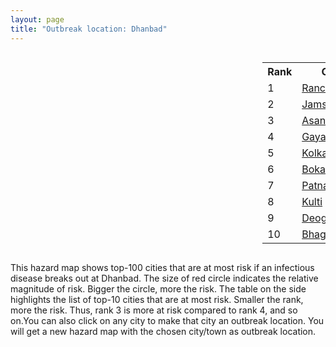 ```yaml
---
layout: page
title: "Outbreak location: Dhanbad"
---
```

<div style="width: 100%; overflow: auto;">
<div style="width: 75%; float: left;">
<div id="mapid">
<script src="https://buda-magenta.github.io/hazard_map/load_map.js"></script>

<script>
var marker_outbreak = L.marker([23.795281, 86.430964],{"autoPan": true}).addTo(map); marker_outbreak.bindTooltip("Dhanbad").openTooltip();

var circle_1 = L.circle([23.370035, 85.325013], {"pane": "markerPane", "color": "red", "fill": true, "fillOpacity": 0.2, "fillRule": "evenodd", "lineCap": "round", "lineJoin": "round", "opacity": 1.0, "radius": 84849, "stroke": true, "weight": 3}).addTo(map);
circle_1.bindTooltip("Ranchi<br>rank: 1<br>hazard index: 0.084850")
circle_1.bindPopup('<a href="https://buda-magenta.github.io/hazard_map/Ranchi">Ranchi</a>')

var circle_2 = L.circle([22.801519, 86.202958], {"pane": "markerPane", "color": "red", "fill": true, "fillOpacity": 0.2, "fillRule": "evenodd", "lineCap": "round", "lineJoin": "round", "opacity": 1.0, "radius": 31949, "stroke": true, "weight": 3}).addTo(map);
circle_2.bindTooltip("Jamshedpur<br>rank: 2<br>hazard index: 0.031950")
circle_2.bindPopup('<a href="https://buda-magenta.github.io/hazard_map/Jamshedpur">Jamshedpur</a>')

var circle_3 = L.circle([23.687130, 86.974659], {"pane": "markerPane", "color": "red", "fill": true, "fillOpacity": 0.2, "fillRule": "evenodd", "lineCap": "round", "lineJoin": "round", "opacity": 1.0, "radius": 29442, "stroke": true, "weight": 3}).addTo(map);
circle_3.bindTooltip("Asansol<br>rank: 3<br>hazard index: 0.029442")
circle_3.bindPopup('<a href="https://buda-magenta.github.io/hazard_map/Asansol">Asansol</a>')

var circle_4 = L.circle([24.796436, 85.007956], {"pane": "markerPane", "color": "red", "fill": true, "fillOpacity": 0.2, "fillRule": "evenodd", "lineCap": "round", "lineJoin": "round", "opacity": 1.0, "radius": 27322, "stroke": true, "weight": 3}).addTo(map);
circle_4.bindTooltip("Gaya<br>rank: 4<br>hazard index: 0.027322")
circle_4.bindPopup('<a href="https://buda-magenta.github.io/hazard_map/Gaya">Gaya</a>')

var circle_5 = L.circle([22.541418, 88.357691], {"pane": "markerPane", "color": "red", "fill": true, "fillOpacity": 0.2, "fillRule": "evenodd", "lineCap": "round", "lineJoin": "round", "opacity": 1.0, "radius": 24826, "stroke": true, "weight": 3}).addTo(map);
circle_5.bindTooltip("Kolkata<br>rank: 5<br>hazard index: 0.024826")
circle_5.bindPopup('<a href="https://buda-magenta.github.io/hazard_map/Kolkata">Kolkata</a>')

var circle_6 = L.circle([23.699128, 85.991069], {"pane": "markerPane", "color": "red", "fill": true, "fillOpacity": 0.2, "fillRule": "evenodd", "lineCap": "round", "lineJoin": "round", "opacity": 1.0, "radius": 19894, "stroke": true, "weight": 3}).addTo(map);
circle_6.bindTooltip("Bokaro<br>rank: 6<br>hazard index: 0.019894")
circle_6.bindPopup('<a href="https://buda-magenta.github.io/hazard_map/Bokaro">Bokaro</a>')

var circle_7 = L.circle([25.609324, 85.123525], {"pane": "markerPane", "color": "red", "fill": true, "fillOpacity": 0.2, "fillRule": "evenodd", "lineCap": "round", "lineJoin": "round", "opacity": 1.0, "radius": 18905, "stroke": true, "weight": 3}).addTo(map);
circle_7.bindTooltip("Patna<br>rank: 7<br>hazard index: 0.018906")
circle_7.bindPopup('<a href="https://buda-magenta.github.io/hazard_map/Patna">Patna</a>')

var circle_8 = L.circle([23.730215, 86.839671], {"pane": "markerPane", "color": "red", "fill": true, "fillOpacity": 0.2, "fillRule": "evenodd", "lineCap": "round", "lineJoin": "round", "opacity": 1.0, "radius": 17112, "stroke": true, "weight": 3}).addTo(map);
circle_8.bindTooltip("Kulti<br>rank: 8<br>hazard index: 0.017113")
circle_8.bindPopup('<a href="https://buda-magenta.github.io/hazard_map/Kulti">Kulti</a>')

var circle_9 = L.circle([24.476642, 86.606732], {"pane": "markerPane", "color": "red", "fill": true, "fillOpacity": 0.2, "fillRule": "evenodd", "lineCap": "round", "lineJoin": "round", "opacity": 1.0, "radius": 11938, "stroke": true, "weight": 3}).addTo(map);
circle_9.bindTooltip("Deoghar<br>rank: 9<br>hazard index: 0.011938")
circle_9.bindPopup('<a href="https://buda-magenta.github.io/hazard_map/Deoghar">Deoghar</a>')

var circle_10 = L.circle([25.286698, 87.132254], {"pane": "markerPane", "color": "red", "fill": true, "fillOpacity": 0.2, "fillRule": "evenodd", "lineCap": "round", "lineJoin": "round", "opacity": 1.0, "radius": 10631, "stroke": true, "weight": 3}).addTo(map);
circle_10.bindTooltip("Bhagalpur<br>rank: 10<br>hazard index: 0.010631")
circle_10.bindPopup('<a href="https://buda-magenta.github.io/hazard_map/Bhagalpur">Bhagalpur</a>')

var circle_11 = L.circle([26.083143, 86.032571], {"pane": "markerPane", "color": "red", "fill": true, "fillOpacity": 0.2, "fillRule": "evenodd", "lineCap": "round", "lineJoin": "round", "opacity": 1.0, "radius": 8550, "stroke": true, "weight": 3}).addTo(map);
circle_11.bindTooltip("Darbhanga<br>rank: 11<br>hazard index: 0.008551")
circle_11.bindPopup('<a href="https://buda-magenta.github.io/hazard_map/Darbhanga">Darbhanga</a>')

var circle_12 = L.circle([13.083694, 80.270186], {"pane": "markerPane", "color": "red", "fill": true, "fillOpacity": 0.2, "fillRule": "evenodd", "lineCap": "round", "lineJoin": "round", "opacity": 1.0, "radius": 6356, "stroke": true, "weight": 3}).addTo(map);
circle_12.bindTooltip("Chennai<br>rank: 12<br>hazard index: 0.006357")
circle_12.bindPopup('<a href="https://buda-magenta.github.io/hazard_map/Chennai">Chennai</a>')

var circle_13 = L.circle([23.160894, 79.949770], {"pane": "markerPane", "color": "red", "fill": true, "fillOpacity": 0.2, "fillRule": "evenodd", "lineCap": "round", "lineJoin": "round", "opacity": 1.0, "radius": 5382, "stroke": true, "weight": 3}).addTo(map);
circle_13.bindTooltip("Jabalpur<br>rank: 13<br>hazard index: 0.005383")
circle_13.bindPopup('<a href="https://buda-magenta.github.io/hazard_map/Jabalpur">Jabalpur</a>')

var circle_14 = L.circle([23.535048, 87.338043], {"pane": "markerPane", "color": "red", "fill": true, "fillOpacity": 0.2, "fillRule": "evenodd", "lineCap": "round", "lineJoin": "round", "opacity": 1.0, "radius": 4930, "stroke": true, "weight": 3}).addTo(map);
circle_14.bindTooltip("Durgapur<br>rank: 14<br>hazard index: 0.004931")
circle_14.bindPopup('<a href="https://buda-magenta.github.io/hazard_map/Durgapur">Durgapur</a>')

var circle_15 = L.circle([25.205305, 85.514612], {"pane": "markerPane", "color": "red", "fill": true, "fillOpacity": 0.2, "fillRule": "evenodd", "lineCap": "round", "lineJoin": "round", "opacity": 1.0, "radius": 4400, "stroke": true, "weight": 3}).addTo(map);
circle_15.bindTooltip("Biharsharif<br>rank: 15<br>hazard index: 0.004401")
circle_15.bindPopup('<a href="https://buda-magenta.github.io/hazard_map/Biharsharif">Biharsharif</a>')

var circle_16 = L.circle([25.512719, 86.090571], {"pane": "markerPane", "color": "red", "fill": true, "fillOpacity": 0.2, "fillRule": "evenodd", "lineCap": "round", "lineJoin": "round", "opacity": 1.0, "radius": 3881, "stroke": true, "weight": 3}).addTo(map);
circle_16.bindTooltip("Begusarai<br>rank: 16<br>hazard index: 0.003881")
circle_16.bindPopup('<a href="https://buda-magenta.github.io/hazard_map/Begusarai">Begusarai</a>')

var circle_17 = L.circle([26.838100, 80.934600], {"pane": "markerPane", "color": "red", "fill": true, "fillOpacity": 0.2, "fillRule": "evenodd", "lineCap": "round", "lineJoin": "round", "opacity": 1.0, "radius": 3347, "stroke": true, "weight": 3}).addTo(map);
circle_17.bindTooltip("Lucknow<br>rank: 17<br>hazard index: 0.003347")
circle_17.bindPopup('<a href="https://buda-magenta.github.io/hazard_map/Lucknow">Lucknow</a>')

var circle_18 = L.circle([22.782355, 86.159003], {"pane": "markerPane", "color": "red", "fill": true, "fillOpacity": 0.2, "fillRule": "evenodd", "lineCap": "round", "lineJoin": "round", "opacity": 1.0, "radius": 3236, "stroke": true, "weight": 3}).addTo(map);
circle_18.bindTooltip("Adityapur<br>rank: 18<br>hazard index: 0.003236")
circle_18.bindPopup('<a href="https://buda-magenta.github.io/hazard_map/Adityapur">Adityapur</a>')

var circle_19 = L.circle([23.250000, 87.750000], {"pane": "markerPane", "color": "red", "fill": true, "fillOpacity": 0.2, "fillRule": "evenodd", "lineCap": "round", "lineJoin": "round", "opacity": 1.0, "radius": 2851, "stroke": true, "weight": 3}).addTo(map);
circle_19.bindTooltip("Barddhaman<br>rank: 19<br>hazard index: 0.002852")
circle_19.bindPopup('<a href="https://buda-magenta.github.io/hazard_map/Barddhaman">Barddhaman</a>')

var circle_20 = L.circle([28.651718, 77.221939], {"pane": "markerPane", "color": "red", "fill": true, "fillOpacity": 0.2, "fillRule": "evenodd", "lineCap": "round", "lineJoin": "round", "opacity": 1.0, "radius": 2611, "stroke": true, "weight": 3}).addTo(map);
circle_20.bindTooltip("Delhi<br>rank: 20<br>hazard index: 0.002612")
circle_20.bindPopup('<a href="https://buda-magenta.github.io/hazard_map/Delhi">Delhi</a>')

var circle_21 = L.circle([23.967515, 85.438846], {"pane": "markerPane", "color": "red", "fill": true, "fillOpacity": 0.2, "fillRule": "evenodd", "lineCap": "round", "lineJoin": "round", "opacity": 1.0, "radius": 2539, "stroke": true, "weight": 3}).addTo(map);
circle_21.bindTooltip("Hazaribagh<br>rank: 21<br>hazard index: 0.002540")
circle_21.bindPopup('<a href="https://buda-magenta.github.io/hazard_map/Hazaribagh">Hazaribagh</a>')

var circle_22 = L.circle([25.220812, 86.517204], {"pane": "markerPane", "color": "red", "fill": true, "fillOpacity": 0.2, "fillRule": "evenodd", "lineCap": "round", "lineJoin": "round", "opacity": 1.0, "radius": 2530, "stroke": true, "weight": 3}).addTo(map);
circle_22.bindTooltip("Munger<br>rank: 22<br>hazard index: 0.002530")
circle_22.bindPopup('<a href="https://buda-magenta.github.io/hazard_map/Munger">Munger</a>')

var circle_23 = L.circle([25.133173, 86.525040], {"pane": "markerPane", "color": "red", "fill": true, "fillOpacity": 0.2, "fillRule": "evenodd", "lineCap": "round", "lineJoin": "round", "opacity": 1.0, "radius": 2354, "stroke": true, "weight": 3}).addTo(map);
circle_23.bindTooltip("Kharagpur<br>rank: 23<br>hazard index: 0.002354")
circle_23.bindPopup('<a href="https://buda-magenta.github.io/hazard_map/Kharagpur">Kharagpur</a>')

var circle_24 = L.circle([17.723128, 83.301284], {"pane": "markerPane", "color": "red", "fill": true, "fillOpacity": 0.2, "fillRule": "evenodd", "lineCap": "round", "lineJoin": "round", "opacity": 1.0, "radius": 2349, "stroke": true, "weight": 3}).addTo(map);
circle_24.bindTooltip("Visakhapatnam<br>rank: 24<br>hazard index: 0.002350")
circle_24.bindPopup('<a href="https://buda-magenta.github.io/hazard_map/Visakhapatnam">Visakhapatnam</a>')

var circle_25 = L.circle([25.329791, 86.456777], {"pane": "markerPane", "color": "red", "fill": true, "fillOpacity": 0.2, "fillRule": "evenodd", "lineCap": "round", "lineJoin": "round", "opacity": 1.0, "radius": 1949, "stroke": true, "weight": 3}).addTo(map);
circle_25.bindTooltip("Jamalpur<br>rank: 25<br>hazard index: 0.001950")
circle_25.bindPopup('<a href="https://buda-magenta.github.io/hazard_map/Jamalpur">Jamalpur</a>')

var circle_26 = L.circle([25.335649, 83.007629], {"pane": "markerPane", "color": "red", "fill": true, "fillOpacity": 0.2, "fillRule": "evenodd", "lineCap": "round", "lineJoin": "round", "opacity": 1.0, "radius": 1798, "stroke": true, "weight": 3}).addTo(map);
circle_26.bindTooltip("Varanasi<br>rank: 26<br>hazard index: 0.001798")
circle_26.bindPopup('<a href="https://buda-magenta.github.io/hazard_map/Varanasi">Varanasi</a>')

var circle_27 = L.circle([30.909016, 75.851601], {"pane": "markerPane", "color": "red", "fill": true, "fillOpacity": 0.2, "fillRule": "evenodd", "lineCap": "round", "lineJoin": "round", "opacity": 1.0, "radius": 1637, "stroke": true, "weight": 3}).addTo(map);
circle_27.bindTooltip("Ludhiana<br>rank: 27<br>hazard index: 0.001637")
circle_27.bindPopup('<a href="https://buda-magenta.github.io/hazard_map/Ludhiana">Ludhiana</a>')

var circle_28 = L.circle([23.332200, 86.361600], {"pane": "markerPane", "color": "red", "fill": true, "fillOpacity": 0.2, "fillRule": "evenodd", "lineCap": "round", "lineJoin": "round", "opacity": 1.0, "radius": 1595, "stroke": true, "weight": 3}).addTo(map);
circle_28.bindTooltip("Purulia<br>rank: 28<br>hazard index: 0.001596")
circle_28.bindPopup('<a href="https://buda-magenta.github.io/hazard_map/Purulia">Purulia</a>')

var circle_29 = L.circle([28.651718, 77.221939], {"pane": "markerPane", "color": "red", "fill": true, "fillOpacity": 0.2, "fillRule": "evenodd", "lineCap": "round", "lineJoin": "round", "opacity": 1.0, "radius": 1506, "stroke": true, "weight": 3}).addTo(map);
circle_29.bindTooltip("Dehri<br>rank: 29<br>hazard index: 0.001506")
circle_29.bindPopup('<a href="https://buda-magenta.github.io/hazard_map/Dehri">Dehri</a>')

var circle_30 = L.circle([11.001812, 76.962843], {"pane": "markerPane", "color": "red", "fill": true, "fillOpacity": 0.2, "fillRule": "evenodd", "lineCap": "round", "lineJoin": "round", "opacity": 1.0, "radius": 1441, "stroke": true, "weight": 3}).addTo(map);
circle_30.bindTooltip("Coimbatore<br>rank: 30<br>hazard index: 0.001441")
circle_30.bindPopup('<a href="https://buda-magenta.github.io/hazard_map/Coimbatore">Coimbatore</a>')

var circle_31 = L.circle([16.508759, 80.618510], {"pane": "markerPane", "color": "red", "fill": true, "fillOpacity": 0.2, "fillRule": "evenodd", "lineCap": "round", "lineJoin": "round", "opacity": 1.0, "radius": 1423, "stroke": true, "weight": 3}).addTo(map);
circle_31.bindTooltip("Vijayawada<br>rank: 31<br>hazard index: 0.001423")
circle_31.bindPopup('<a href="https://buda-magenta.github.io/hazard_map/Vijayawada">Vijayawada</a>')

var circle_32 = L.circle([22.214285, 84.872437], {"pane": "markerPane", "color": "red", "fill": true, "fillOpacity": 0.2, "fillRule": "evenodd", "lineCap": "round", "lineJoin": "round", "opacity": 1.0, "radius": 1415, "stroke": true, "weight": 3}).addTo(map);
circle_32.bindTooltip("Raurkela<br>rank: 32<br>hazard index: 0.001416")
circle_32.bindPopup('<a href="https://buda-magenta.github.io/hazard_map/Raurkela">Raurkela</a>')

var circle_33 = L.circle([25.680654, 88.124646], {"pane": "markerPane", "color": "red", "fill": true, "fillOpacity": 0.2, "fillRule": "evenodd", "lineCap": "round", "lineJoin": "round", "opacity": 1.0, "radius": 1350, "stroke": true, "weight": 3}).addTo(map);
circle_33.bindTooltip("Raiganj<br>rank: 33<br>hazard index: 0.001350")
circle_33.bindPopup('<a href="https://buda-magenta.github.io/hazard_map/Raiganj">Raiganj</a>')

var circle_34 = L.circle([24.197443, 82.666145], {"pane": "markerPane", "color": "red", "fill": true, "fillOpacity": 0.2, "fillRule": "evenodd", "lineCap": "round", "lineJoin": "round", "opacity": 1.0, "radius": 1153, "stroke": true, "weight": 3}).addTo(map);
circle_34.bindTooltip("Singrauli<br>rank: 34<br>hazard index: 0.001153")
circle_34.bindPopup('<a href="https://buda-magenta.github.io/hazard_map/Singrauli">Singrauli</a>')

var circle_35 = L.circle([11.664300, 78.146000], {"pane": "markerPane", "color": "red", "fill": true, "fillOpacity": 0.2, "fillRule": "evenodd", "lineCap": "round", "lineJoin": "round", "opacity": 1.0, "radius": 1128, "stroke": true, "weight": 3}).addTo(map);
circle_35.bindTooltip("Salem<br>rank: 35<br>hazard index: 0.001129")
circle_35.bindPopup('<a href="https://buda-magenta.github.io/hazard_map/Salem">Salem</a>')

var circle_36 = L.circle([28.457876, 79.405571], {"pane": "markerPane", "color": "red", "fill": true, "fillOpacity": 0.2, "fillRule": "evenodd", "lineCap": "round", "lineJoin": "round", "opacity": 1.0, "radius": 1055, "stroke": true, "weight": 3}).addTo(map);
circle_36.bindTooltip("Bareilly<br>rank: 36<br>hazard index: 0.001055")
circle_36.bindPopup('<a href="https://buda-magenta.github.io/hazard_map/Bareilly">Bareilly</a>')

var circle_37 = L.circle([28.863842, 78.805778], {"pane": "markerPane", "color": "red", "fill": true, "fillOpacity": 0.2, "fillRule": "evenodd", "lineCap": "round", "lineJoin": "round", "opacity": 1.0, "radius": 1021, "stroke": true, "weight": 3}).addTo(map);
circle_37.bindTooltip("Moradabad<br>rank: 37<br>hazard index: 0.001021")
circle_37.bindPopup('<a href="https://buda-magenta.github.io/hazard_map/Moradabad">Moradabad</a>')

var circle_38 = L.circle([23.131954, 87.207397], {"pane": "markerPane", "color": "red", "fill": true, "fillOpacity": 0.2, "fillRule": "evenodd", "lineCap": "round", "lineJoin": "round", "opacity": 1.0, "radius": 937, "stroke": true, "weight": 3}).addTo(map);
circle_38.bindTooltip("Bankura<br>rank: 38<br>hazard index: 0.000938")
circle_38.bindPopup('<a href="https://buda-magenta.github.io/hazard_map/Bankura">Bankura</a>')

var circle_39 = L.circle([26.671329, 83.364583], {"pane": "markerPane", "color": "red", "fill": true, "fillOpacity": 0.2, "fillRule": "evenodd", "lineCap": "round", "lineJoin": "round", "opacity": 1.0, "radius": 933, "stroke": true, "weight": 3}).addTo(map);
circle_39.bindTooltip("Gorakhpur<br>rank: 39<br>hazard index: 0.000934")
circle_39.bindPopup('<a href="https://buda-magenta.github.io/hazard_map/Gorakhpur">Gorakhpur</a>')

var circle_40 = L.circle([26.460914, 80.321759], {"pane": "markerPane", "color": "red", "fill": true, "fillOpacity": 0.2, "fillRule": "evenodd", "lineCap": "round", "lineJoin": "round", "opacity": 1.0, "radius": 879, "stroke": true, "weight": 3}).addTo(map);
circle_40.bindTooltip("Kanpur<br>rank: 40<br>hazard index: 0.000880")
circle_40.bindPopup('<a href="https://buda-magenta.github.io/hazard_map/Kanpur">Kanpur</a>')

var circle_41 = L.circle([20.266777, 85.843559], {"pane": "markerPane", "color": "red", "fill": true, "fillOpacity": 0.2, "fillRule": "evenodd", "lineCap": "round", "lineJoin": "round", "opacity": 1.0, "radius": 737, "stroke": true, "weight": 3}).addTo(map);
circle_41.bindTooltip("Bhubaneswar<br>rank: 41<br>hazard index: 0.000737")
circle_41.bindPopup('<a href="https://buda-magenta.github.io/hazard_map/Bhubaneswar">Bhubaneswar</a>')

var circle_42 = L.circle([25.720581, 85.255560], {"pane": "markerPane", "color": "red", "fill": true, "fillOpacity": 0.2, "fillRule": "evenodd", "lineCap": "round", "lineJoin": "round", "opacity": 1.0, "radius": 735, "stroke": true, "weight": 3}).addTo(map);
circle_42.bindTooltip("Hajipur<br>rank: 42<br>hazard index: 0.000736")
circle_42.bindPopup('<a href="https://buda-magenta.github.io/hazard_map/Hajipur">Hajipur</a>')

var circle_43 = L.circle([22.591260, 88.390964], {"pane": "markerPane", "color": "red", "fill": true, "fillOpacity": 0.2, "fillRule": "evenodd", "lineCap": "round", "lineJoin": "round", "opacity": 1.0, "radius": 726, "stroke": true, "weight": 3}).addTo(map);
circle_43.bindTooltip("Bidhan Nagar<br>rank: 43<br>hazard index: 0.000727")
circle_43.bindPopup('<a href="https://buda-magenta.github.io/hazard_map/Bidhan_Nagar">Bidhan Nagar</a>')

var circle_44 = L.circle([29.988077, 77.508130], {"pane": "markerPane", "color": "red", "fill": true, "fillOpacity": 0.2, "fillRule": "evenodd", "lineCap": "round", "lineJoin": "round", "opacity": 1.0, "radius": 711, "stroke": true, "weight": 3}).addTo(map);
circle_44.bindTooltip("Saharanpur<br>rank: 44<br>hazard index: 0.000712")
circle_44.bindPopup('<a href="https://buda-magenta.github.io/hazard_map/Saharanpur">Saharanpur</a>')

var circle_45 = L.circle([14.449372, 79.987376], {"pane": "markerPane", "color": "red", "fill": true, "fillOpacity": 0.2, "fillRule": "evenodd", "lineCap": "round", "lineJoin": "round", "opacity": 1.0, "radius": 686, "stroke": true, "weight": 3}).addTo(map);
circle_45.bindTooltip("Nellore<br>rank: 45<br>hazard index: 0.000686")
circle_45.bindPopup('<a href="https://buda-magenta.github.io/hazard_map/Nellore">Nellore</a>')

var circle_46 = L.circle([25.623400, 85.041700], {"pane": "markerPane", "color": "red", "fill": true, "fillOpacity": 0.2, "fillRule": "evenodd", "lineCap": "round", "lineJoin": "round", "opacity": 1.0, "radius": 685, "stroke": true, "weight": 3}).addTo(map);
circle_46.bindTooltip("Dinapur Nizamat<br>rank: 46<br>hazard index: 0.000685")
circle_46.bindPopup('<a href="https://buda-magenta.github.io/hazard_map/Dinapur_Nizamat">Dinapur Nizamat</a>')

var circle_47 = L.circle([24.935635, 82.647701], {"pane": "markerPane", "color": "red", "fill": true, "fillOpacity": 0.2, "fillRule": "evenodd", "lineCap": "round", "lineJoin": "round", "opacity": 1.0, "radius": 644, "stroke": true, "weight": 3}).addTo(map);
circle_47.bindTooltip("Mirzapur<br>rank: 47<br>hazard index: 0.000645")
circle_47.bindPopup('<a href="https://buda-magenta.github.io/hazard_map/Mirzapur">Mirzapur</a>')

var circle_48 = L.circle([12.979120, 77.591300], {"pane": "markerPane", "color": "red", "fill": true, "fillOpacity": 0.2, "fillRule": "evenodd", "lineCap": "round", "lineJoin": "round", "opacity": 1.0, "radius": 605, "stroke": true, "weight": 3}).addTo(map);
circle_48.bindTooltip("Bangalore<br>rank: 48<br>hazard index: 0.000605")
circle_48.bindPopup('<a href="https://buda-magenta.github.io/hazard_map/Bangalore">Bangalore</a>')

var circle_49 = L.circle([11.101781, 77.345192], {"pane": "markerPane", "color": "red", "fill": true, "fillOpacity": 0.2, "fillRule": "evenodd", "lineCap": "round", "lineJoin": "round", "opacity": 1.0, "radius": 603, "stroke": true, "weight": 3}).addTo(map);
circle_49.bindTooltip("Tiruppur<br>rank: 49<br>hazard index: 0.000604")
circle_49.bindPopup('<a href="https://buda-magenta.github.io/hazard_map/Tiruppur">Tiruppur</a>')

var circle_50 = L.circle([25.560900, 87.647654], {"pane": "markerPane", "color": "red", "fill": true, "fillOpacity": 0.2, "fillRule": "evenodd", "lineCap": "round", "lineJoin": "round", "opacity": 1.0, "radius": 595, "stroke": true, "weight": 3}).addTo(map);
circle_50.bindTooltip("Katihar<br>rank: 50<br>hazard index: 0.000596")
circle_50.bindPopup('<a href="https://buda-magenta.github.io/hazard_map/Katihar">Katihar</a>')

var circle_51 = L.circle([20.468600, 85.879200], {"pane": "markerPane", "color": "red", "fill": true, "fillOpacity": 0.2, "fillRule": "evenodd", "lineCap": "round", "lineJoin": "round", "opacity": 1.0, "radius": 533, "stroke": true, "weight": 3}).addTo(map);
circle_51.bindTooltip("Cuttack<br>rank: 51<br>hazard index: 0.000533")
circle_51.bindPopup('<a href="https://buda-magenta.github.io/hazard_map/Cuttack">Cuttack</a>')

var circle_52 = L.circle([25.623457, 84.596839], {"pane": "markerPane", "color": "red", "fill": true, "fillOpacity": 0.2, "fillRule": "evenodd", "lineCap": "round", "lineJoin": "round", "opacity": 1.0, "radius": 522, "stroke": true, "weight": 3}).addTo(map);
circle_52.bindTooltip("Arrah<br>rank: 52<br>hazard index: 0.000523")
circle_52.bindPopup('<a href="https://buda-magenta.github.io/hazard_map/Arrah">Arrah</a>')

var circle_53 = L.circle([26.148658, 85.340013], {"pane": "markerPane", "color": "red", "fill": true, "fillOpacity": 0.2, "fillRule": "evenodd", "lineCap": "round", "lineJoin": "round", "opacity": 1.0, "radius": 506, "stroke": true, "weight": 3}).addTo(map);
circle_53.bindTooltip("Muzaffarpur<br>rank: 53<br>hazard index: 0.000506")
circle_53.bindPopup('<a href="https://buda-magenta.github.io/hazard_map/Muzaffarpur">Muzaffarpur</a>')

var circle_54 = L.circle([17.005045, 81.780473], {"pane": "markerPane", "color": "red", "fill": true, "fillOpacity": 0.2, "fillRule": "evenodd", "lineCap": "round", "lineJoin": "round", "opacity": 1.0, "radius": 467, "stroke": true, "weight": 3}).addTo(map);
circle_54.bindTooltip("Rajahmundry<br>rank: 54<br>hazard index: 0.000467")
circle_54.bindPopup('<a href="https://buda-magenta.github.io/hazard_map/Rajahmundry">Rajahmundry</a>')

var circle_55 = L.circle([21.400000, 83.883333], {"pane": "markerPane", "color": "red", "fill": true, "fillOpacity": 0.2, "fillRule": "evenodd", "lineCap": "round", "lineJoin": "round", "opacity": 1.0, "radius": 453, "stroke": true, "weight": 3}).addTo(map);
circle_55.bindTooltip("Sambalpur<br>rank: 55<br>hazard index: 0.000454")
circle_55.bindPopup('<a href="https://buda-magenta.github.io/hazard_map/Sambalpur">Sambalpur</a>')

var circle_56 = L.circle([25.438130, 81.833800], {"pane": "markerPane", "color": "red", "fill": true, "fillOpacity": 0.2, "fillRule": "evenodd", "lineCap": "round", "lineJoin": "round", "opacity": 1.0, "radius": 452, "stroke": true, "weight": 3}).addTo(map);
circle_56.bindTooltip("Allahabad<br>rank: 56<br>hazard index: 0.000452")
circle_56.bindPopup('<a href="https://buda-magenta.github.io/hazard_map/Allahabad">Allahabad</a>')

var circle_57 = L.circle([25.152471, 85.006878], {"pane": "markerPane", "color": "red", "fill": true, "fillOpacity": 0.2, "fillRule": "evenodd", "lineCap": "round", "lineJoin": "round", "opacity": 1.0, "radius": 449, "stroke": true, "weight": 3}).addTo(map);
circle_57.bindTooltip("Jehanabad<br>rank: 57<br>hazard index: 0.000450")
circle_57.bindPopup('<a href="https://buda-magenta.github.io/hazard_map/Jehanabad">Jehanabad</a>')

var circle_58 = L.circle([10.525626, 76.213254], {"pane": "markerPane", "color": "red", "fill": true, "fillOpacity": 0.2, "fillRule": "evenodd", "lineCap": "round", "lineJoin": "round", "opacity": 1.0, "radius": 428, "stroke": true, "weight": 3}).addTo(map);
circle_58.bindTooltip("Thrissur<br>rank: 58<br>hazard index: 0.000429")
circle_58.bindPopup('<a href="https://buda-magenta.github.io/hazard_map/Thrissur">Thrissur</a>')

var circle_59 = L.circle([24.900100, 84.018211], {"pane": "markerPane", "color": "red", "fill": true, "fillOpacity": 0.2, "fillRule": "evenodd", "lineCap": "round", "lineJoin": "round", "opacity": 1.0, "radius": 417, "stroke": true, "weight": 3}).addTo(map);
circle_59.bindTooltip("Sasaram<br>rank: 59<br>hazard index: 0.000417")
circle_59.bindPopup('<a href="https://buda-magenta.github.io/hazard_map/Sasaram">Sasaram</a>')

var circle_60 = L.circle([26.915458, 75.818982], {"pane": "markerPane", "color": "red", "fill": true, "fillOpacity": 0.2, "fillRule": "evenodd", "lineCap": "round", "lineJoin": "round", "opacity": 1.0, "radius": 392, "stroke": true, "weight": 3}).addTo(map);
circle_60.bindTooltip("Jaipur<br>rank: 60<br>hazard index: 0.000392")
circle_60.bindPopup('<a href="https://buda-magenta.github.io/hazard_map/Jaipur">Jaipur</a>')

var circle_61 = L.circle([17.388786, 78.461065], {"pane": "markerPane", "color": "red", "fill": true, "fillOpacity": 0.2, "fillRule": "evenodd", "lineCap": "round", "lineJoin": "round", "opacity": 1.0, "radius": 385, "stroke": true, "weight": 3}).addTo(map);
circle_61.bindTooltip("Hyderabad<br>rank: 61<br>hazard index: 0.000386")
circle_61.bindPopup('<a href="https://buda-magenta.github.io/hazard_map/Hyderabad">Hyderabad</a>')

var circle_62 = L.circle([25.832642, 86.614893], {"pane": "markerPane", "color": "red", "fill": true, "fillOpacity": 0.2, "fillRule": "evenodd", "lineCap": "round", "lineJoin": "round", "opacity": 1.0, "radius": 375, "stroke": true, "weight": 3}).addTo(map);
circle_62.bindTooltip("Saharsa<br>rank: 62<br>hazard index: 0.000375")
circle_62.bindPopup('<a href="https://buda-magenta.github.io/hazard_map/Saharsa">Saharsa</a>')

var circle_63 = L.circle([27.912633, 79.746563], {"pane": "markerPane", "color": "red", "fill": true, "fillOpacity": 0.2, "fillRule": "evenodd", "lineCap": "round", "lineJoin": "round", "opacity": 1.0, "radius": 366, "stroke": true, "weight": 3}).addTo(map);
circle_63.bindTooltip("Shahjahanpur<br>rank: 63<br>hazard index: 0.000367")
circle_63.bindPopup('<a href="https://buda-magenta.github.io/hazard_map/Shahjahanpur">Shahjahanpur</a>')

var circle_64 = L.circle([28.794068, 79.185930], {"pane": "markerPane", "color": "red", "fill": true, "fillOpacity": 0.2, "fillRule": "evenodd", "lineCap": "round", "lineJoin": "round", "opacity": 1.0, "radius": 363, "stroke": true, "weight": 3}).addTo(map);
circle_64.bindTooltip("Rampur<br>rank: 64<br>hazard index: 0.000364")
circle_64.bindPopup('<a href="https://buda-magenta.github.io/hazard_map/Rampur">Rampur</a>')

var circle_65 = L.circle([22.472223, 88.093845], {"pane": "markerPane", "color": "red", "fill": true, "fillOpacity": 0.2, "fillRule": "evenodd", "lineCap": "round", "lineJoin": "round", "opacity": 1.0, "radius": 363, "stroke": true, "weight": 3}).addTo(map);
circle_65.bindTooltip("Uluberia<br>rank: 65<br>hazard index: 0.000363")
circle_65.bindPopup('<a href="https://buda-magenta.github.io/hazard_map/Uluberia">Uluberia</a>')

var circle_66 = L.circle([26.716413, 88.430992], {"pane": "markerPane", "color": "red", "fill": true, "fillOpacity": 0.2, "fillRule": "evenodd", "lineCap": "round", "lineJoin": "round", "opacity": 1.0, "radius": 360, "stroke": true, "weight": 3}).addTo(map);
circle_66.bindTooltip("Siliguri<br>rank: 66<br>hazard index: 0.000360")
circle_66.bindPopup('<a href="https://buda-magenta.github.io/hazard_map/Siliguri">Siliguri</a>')

var circle_67 = L.circle([18.521428, 73.854454], {"pane": "markerPane", "color": "red", "fill": true, "fillOpacity": 0.2, "fillRule": "evenodd", "lineCap": "round", "lineJoin": "round", "opacity": 1.0, "radius": 340, "stroke": true, "weight": 3}).addTo(map);
circle_67.bindTooltip("Pune<br>rank: 67<br>hazard index: 0.000340")
circle_67.bindPopup('<a href="https://buda-magenta.github.io/hazard_map/Pune">Pune</a>')

var circle_68 = L.circle([23.258486, 77.401989], {"pane": "markerPane", "color": "red", "fill": true, "fillOpacity": 0.2, "fillRule": "evenodd", "lineCap": "round", "lineJoin": "round", "opacity": 1.0, "radius": 336, "stroke": true, "weight": 3}).addTo(map);
circle_68.bindTooltip("Bhopal<br>rank: 68<br>hazard index: 0.000336")
circle_68.bindPopup('<a href="https://buda-magenta.github.io/hazard_map/Bhopal">Bhopal</a>')

var circle_69 = L.circle([19.075990, 72.877393], {"pane": "markerPane", "color": "red", "fill": true, "fillOpacity": 0.2, "fillRule": "evenodd", "lineCap": "round", "lineJoin": "round", "opacity": 1.0, "radius": 335, "stroke": true, "weight": 3}).addTo(map);
circle_69.bindTooltip("Mumbai<br>rank: 69<br>hazard index: 0.000336")
circle_69.bindPopup('<a href="https://buda-magenta.github.io/hazard_map/Mumbai">Mumbai</a>')

var circle_70 = L.circle([21.149813, 79.082056], {"pane": "markerPane", "color": "red", "fill": true, "fillOpacity": 0.2, "fillRule": "evenodd", "lineCap": "round", "lineJoin": "round", "opacity": 1.0, "radius": 310, "stroke": true, "weight": 3}).addTo(map);
circle_70.bindTooltip("Nagpur<br>rank: 70<br>hazard index: 0.000310")
circle_70.bindPopup('<a href="https://buda-magenta.github.io/hazard_map/Nagpur">Nagpur</a>')

var circle_71 = L.circle([18.112082, 83.405220], {"pane": "markerPane", "color": "red", "fill": true, "fillOpacity": 0.2, "fillRule": "evenodd", "lineCap": "round", "lineJoin": "round", "opacity": 1.0, "radius": 308, "stroke": true, "weight": 3}).addTo(map);
circle_71.bindTooltip("Vizianagaram<br>rank: 71<br>hazard index: 0.000309")
circle_71.bindPopup('<a href="https://buda-magenta.github.io/hazard_map/Vizianagaram">Vizianagaram</a>')

var circle_72 = L.circle([27.175255, 78.009816], {"pane": "markerPane", "color": "red", "fill": true, "fillOpacity": 0.2, "fillRule": "evenodd", "lineCap": "round", "lineJoin": "round", "opacity": 1.0, "radius": 292, "stroke": true, "weight": 3}).addTo(map);
circle_72.bindTooltip("Agra<br>rank: 72<br>hazard index: 0.000292")
circle_72.bindPopup('<a href="https://buda-magenta.github.io/hazard_map/Agra">Agra</a>')

var circle_73 = L.circle([16.676135, 81.170868], {"pane": "markerPane", "color": "red", "fill": true, "fillOpacity": 0.2, "fillRule": "evenodd", "lineCap": "round", "lineJoin": "round", "opacity": 1.0, "radius": 291, "stroke": true, "weight": 3}).addTo(map);
circle_73.bindTooltip("Eluru<br>rank: 73<br>hazard index: 0.000291")
circle_73.bindPopup('<a href="https://buda-magenta.github.io/hazard_map/Eluru">Eluru</a>')

var circle_74 = L.circle([22.890183, 88.426939], {"pane": "markerPane", "color": "red", "fill": true, "fillOpacity": 0.2, "fillRule": "evenodd", "lineCap": "round", "lineJoin": "round", "opacity": 1.0, "radius": 283, "stroke": true, "weight": 3}).addTo(map);
circle_74.bindTooltip("Naihati<br>rank: 74<br>hazard index: 0.000284")
circle_74.bindPopup('<a href="https://buda-magenta.github.io/hazard_map/Naihati">Naihati</a>')

var circle_75 = L.circle([25.773344, 84.784977], {"pane": "markerPane", "color": "red", "fill": true, "fillOpacity": 0.2, "fillRule": "evenodd", "lineCap": "round", "lineJoin": "round", "opacity": 1.0, "radius": 280, "stroke": true, "weight": 3}).addTo(map);
circle_75.bindTooltip("Chapra<br>rank: 75<br>hazard index: 0.000281")
circle_75.bindPopup('<a href="https://buda-magenta.github.io/hazard_map/Chapra">Chapra</a>')

var circle_76 = L.circle([15.507555, 80.060800], {"pane": "markerPane", "color": "red", "fill": true, "fillOpacity": 0.2, "fillRule": "evenodd", "lineCap": "round", "lineJoin": "round", "opacity": 1.0, "radius": 275, "stroke": true, "weight": 3}).addTo(map);
circle_76.bindTooltip("Ongole<br>rank: 76<br>hazard index: 0.000275")
circle_76.bindPopup('<a href="https://buda-magenta.github.io/hazard_map/Ongole">Ongole</a>')

var circle_77 = L.circle([9.500665, 76.412414], {"pane": "markerPane", "color": "red", "fill": true, "fillOpacity": 0.2, "fillRule": "evenodd", "lineCap": "round", "lineJoin": "round", "opacity": 1.0, "radius": 236, "stroke": true, "weight": 3}).addTo(map);
circle_77.bindTooltip("Alappuzha<br>rank: 77<br>hazard index: 0.000237")
circle_77.bindPopup('<a href="https://buda-magenta.github.io/hazard_map/Alappuzha">Alappuzha</a>')

var circle_78 = L.circle([16.237773, 80.646422], {"pane": "markerPane", "color": "red", "fill": true, "fillOpacity": 0.2, "fillRule": "evenodd", "lineCap": "round", "lineJoin": "round", "opacity": 1.0, "radius": 223, "stroke": true, "weight": 3}).addTo(map);
circle_78.bindTooltip("Tenali<br>rank: 78<br>hazard index: 0.000224")
circle_78.bindPopup('<a href="https://buda-magenta.github.io/hazard_map/Tenali">Tenali</a>')

var circle_79 = L.circle([25.572433, 83.609605], {"pane": "markerPane", "color": "red", "fill": true, "fillOpacity": 0.2, "fillRule": "evenodd", "lineCap": "round", "lineJoin": "round", "opacity": 1.0, "radius": 221, "stroke": true, "weight": 3}).addTo(map);
circle_79.bindTooltip("Medinipur<br>rank: 79<br>hazard index: 0.000222")
circle_79.bindPopup('<a href="https://buda-magenta.github.io/hazard_map/Medinipur">Medinipur</a>')

var circle_80 = L.circle([22.695034, 88.377060], {"pane": "markerPane", "color": "red", "fill": true, "fillOpacity": 0.2, "fillRule": "evenodd", "lineCap": "round", "lineJoin": "round", "opacity": 1.0, "radius": 217, "stroke": true, "weight": 3}).addTo(map);
circle_80.bindTooltip("Panihati<br>rank: 80<br>hazard index: 0.000217")
circle_80.bindPopup('<a href="https://buda-magenta.github.io/hazard_map/Panihati">Panihati</a>')

var circle_81 = L.circle([11.369204, 77.676627], {"pane": "markerPane", "color": "red", "fill": true, "fillOpacity": 0.2, "fillRule": "evenodd", "lineCap": "round", "lineJoin": "round", "opacity": 1.0, "radius": 213, "stroke": true, "weight": 3}).addTo(map);
circle_81.bindTooltip("Erode<br>rank: 81<br>hazard index: 0.000213")
circle_81.bindPopup('<a href="https://buda-magenta.github.io/hazard_map/Erode">Erode</a>')

var circle_82 = L.circle([16.943739, 82.235061], {"pane": "markerPane", "color": "red", "fill": true, "fillOpacity": 0.2, "fillRule": "evenodd", "lineCap": "round", "lineJoin": "round", "opacity": 1.0, "radius": 209, "stroke": true, "weight": 3}).addTo(map);
circle_82.bindTooltip("Kakinada<br>rank: 82<br>hazard index: 0.000210")
circle_82.bindPopup('<a href="https://buda-magenta.github.io/hazard_map/Kakinada">Kakinada</a>')

var circle_83 = L.circle([25.280733, 83.125128], {"pane": "markerPane", "color": "red", "fill": true, "fillOpacity": 0.2, "fillRule": "evenodd", "lineCap": "round", "lineJoin": "round", "opacity": 1.0, "radius": 207, "stroke": true, "weight": 3}).addTo(map);
circle_83.bindTooltip("Mughal Sarai<br>rank: 83<br>hazard index: 0.000207")
circle_83.bindPopup('<a href="https://buda-magenta.github.io/hazard_map/Mughal_Sarai">Mughal Sarai</a>')

var circle_84 = L.circle([24.500000, 81.000000], {"pane": "markerPane", "color": "red", "fill": true, "fillOpacity": 0.2, "fillRule": "evenodd", "lineCap": "round", "lineJoin": "round", "opacity": 1.0, "radius": 203, "stroke": true, "weight": 3}).addTo(map);
circle_84.bindTooltip("Satna<br>rank: 84<br>hazard index: 0.000204")
circle_84.bindPopup('<a href="https://buda-magenta.github.io/hazard_map/Satna">Satna</a>')

var circle_85 = L.circle([24.965712, 88.127778], {"pane": "markerPane", "color": "red", "fill": true, "fillOpacity": 0.2, "fillRule": "evenodd", "lineCap": "round", "lineJoin": "round", "opacity": 1.0, "radius": 198, "stroke": true, "weight": 3}).addTo(map);
circle_85.bindTooltip("English Bazar<br>rank: 85<br>hazard index: 0.000198")
circle_85.bindPopup('<a href="https://buda-magenta.github.io/hazard_map/English_Bazar">English Bazar</a>')

var circle_86 = L.circle([25.795593, 82.488341], {"pane": "markerPane", "color": "red", "fill": true, "fillOpacity": 0.2, "fillRule": "evenodd", "lineCap": "round", "lineJoin": "round", "opacity": 1.0, "radius": 187, "stroke": true, "weight": 3}).addTo(map);
circle_86.bindTooltip("Jaunpur<br>rank: 86<br>hazard index: 0.000188")
circle_86.bindPopup('<a href="https://buda-magenta.github.io/hazard_map/Jaunpur">Jaunpur</a>')

var circle_87 = L.circle([22.383333, 82.133333], {"pane": "markerPane", "color": "red", "fill": true, "fillOpacity": 0.2, "fillRule": "evenodd", "lineCap": "round", "lineJoin": "round", "opacity": 1.0, "radius": 187, "stroke": true, "weight": 3}).addTo(map);
circle_87.bindTooltip("Bilaspur<br>rank: 87<br>hazard index: 0.000187")
circle_87.bindPopup('<a href="https://buda-magenta.github.io/hazard_map/Bilaspur">Bilaspur</a>')

var circle_88 = L.circle([26.638076, 82.059024], {"pane": "markerPane", "color": "red", "fill": true, "fillOpacity": 0.2, "fillRule": "evenodd", "lineCap": "round", "lineJoin": "round", "opacity": 1.0, "radius": 187, "stroke": true, "weight": 3}).addTo(map);
circle_88.bindTooltip("Faizabad<br>rank: 88<br>hazard index: 0.000187")
circle_88.bindPopup('<a href="https://buda-magenta.github.io/hazard_map/Faizabad">Faizabad</a>')

var circle_89 = L.circle([26.131004, 84.391257], {"pane": "markerPane", "color": "red", "fill": true, "fillOpacity": 0.2, "fillRule": "evenodd", "lineCap": "round", "lineJoin": "round", "opacity": 1.0, "radius": 187, "stroke": true, "weight": 3}).addTo(map);
circle_89.bindTooltip("Siwan<br>rank: 89<br>hazard index: 0.000187")
circle_89.bindPopup('<a href="https://buda-magenta.github.io/hazard_map/Siwan">Siwan</a>')

var circle_90 = L.circle([26.423847, 83.762732], {"pane": "markerPane", "color": "red", "fill": true, "fillOpacity": 0.2, "fillRule": "evenodd", "lineCap": "round", "lineJoin": "round", "opacity": 1.0, "radius": 180, "stroke": true, "weight": 3}).addTo(map);
circle_90.bindTooltip("Deoria<br>rank: 90<br>hazard index: 0.000180")
circle_90.bindPopup('<a href="https://buda-magenta.github.io/hazard_map/Deoria">Deoria</a>')

var circle_91 = L.circle([10.787898, 76.474087], {"pane": "markerPane", "color": "red", "fill": true, "fillOpacity": 0.2, "fillRule": "evenodd", "lineCap": "round", "lineJoin": "round", "opacity": 1.0, "radius": 177, "stroke": true, "weight": 3}).addTo(map);
circle_91.bindTooltip("Palakkad<br>rank: 91<br>hazard index: 0.000178")
circle_91.bindPopup('<a href="https://buda-magenta.github.io/hazard_map/Palakkad">Palakkad</a>')

var circle_92 = L.circle([22.670728, 88.376342], {"pane": "markerPane", "color": "red", "fill": true, "fillOpacity": 0.2, "fillRule": "evenodd", "lineCap": "round", "lineJoin": "round", "opacity": 1.0, "radius": 176, "stroke": true, "weight": 3}).addTo(map);
circle_92.bindTooltip("Kamarhati<br>rank: 92<br>hazard index: 0.000177")
circle_92.bindPopup('<a href="https://buda-magenta.github.io/hazard_map/Kamarhati">Kamarhati</a>')

var circle_93 = L.circle([26.180598, 91.753943], {"pane": "markerPane", "color": "red", "fill": true, "fillOpacity": 0.2, "fillRule": "evenodd", "lineCap": "round", "lineJoin": "round", "opacity": 1.0, "radius": 174, "stroke": true, "weight": 3}).addTo(map);
circle_93.bindTooltip("Guwahati<br>rank: 93<br>hazard index: 0.000174")
circle_93.bindPopup('<a href="https://buda-magenta.github.io/hazard_map/Guwahati">Guwahati</a>')

var circle_94 = L.circle([25.531031, 78.652689], {"pane": "markerPane", "color": "red", "fill": true, "fillOpacity": 0.2, "fillRule": "evenodd", "lineCap": "round", "lineJoin": "round", "opacity": 1.0, "radius": 168, "stroke": true, "weight": 3}).addTo(map);
circle_94.bindTooltip("Jhansi<br>rank: 94<br>hazard index: 0.000168")
circle_94.bindPopup('<a href="https://buda-magenta.github.io/hazard_map/Jhansi">Jhansi</a>')

var circle_95 = L.circle([21.237947, 81.633683], {"pane": "markerPane", "color": "red", "fill": true, "fillOpacity": 0.2, "fillRule": "evenodd", "lineCap": "round", "lineJoin": "round", "opacity": 1.0, "radius": 163, "stroke": true, "weight": 3}).addTo(map);
circle_95.bindTooltip("Raipur<br>rank: 95<br>hazard index: 0.000164")
circle_95.bindPopup('<a href="https://buda-magenta.github.io/hazard_map/Raipur">Raipur</a>')

var circle_96 = L.circle([22.646958, 88.343612], {"pane": "markerPane", "color": "red", "fill": true, "fillOpacity": 0.2, "fillRule": "evenodd", "lineCap": "round", "lineJoin": "round", "opacity": 1.0, "radius": 161, "stroke": true, "weight": 3}).addTo(map);
circle_96.bindTooltip("Bally<br>rank: 96<br>hazard index: 0.000162")
circle_96.bindPopup('<a href="https://buda-magenta.github.io/hazard_map/Bally">Bally</a>')

var circle_97 = L.circle([10.804973, 78.687030], {"pane": "markerPane", "color": "red", "fill": true, "fillOpacity": 0.2, "fillRule": "evenodd", "lineCap": "round", "lineJoin": "round", "opacity": 1.0, "radius": 157, "stroke": true, "weight": 3}).addTo(map);
circle_97.bindTooltip("Tiruchirappalli<br>rank: 97<br>hazard index: 0.000158")
circle_97.bindPopup('<a href="https://buda-magenta.github.io/hazard_map/Tiruchirappalli">Tiruchirappalli</a>')

var circle_98 = L.circle([22.508621, 88.253218], {"pane": "markerPane", "color": "red", "fill": true, "fillOpacity": 0.2, "fillRule": "evenodd", "lineCap": "round", "lineJoin": "round", "opacity": 1.0, "radius": 144, "stroke": true, "weight": 3}).addTo(map);
circle_98.bindTooltip("Maheshtala<br>rank: 98<br>hazard index: 0.000145")
circle_98.bindPopup('<a href="https://buda-magenta.github.io/hazard_map/Maheshtala">Maheshtala</a>')

var circle_99 = L.circle([27.338577, 80.097526], {"pane": "markerPane", "color": "red", "fill": true, "fillOpacity": 0.2, "fillRule": "evenodd", "lineCap": "round", "lineJoin": "round", "opacity": 1.0, "radius": 141, "stroke": true, "weight": 3}).addTo(map);
circle_99.bindTooltip("Hardoi<br>rank: 99<br>hazard index: 0.000142")
circle_99.bindPopup('<a href="https://buda-magenta.github.io/hazard_map/Hardoi">Hardoi</a>')

var circle_100 = L.circle([16.876586, 81.545145], {"pane": "markerPane", "color": "red", "fill": true, "fillOpacity": 0.2, "fillRule": "evenodd", "lineCap": "round", "lineJoin": "round", "opacity": 1.0, "radius": 140, "stroke": true, "weight": 3}).addTo(map);
circle_100.bindTooltip("Tadepalligudem<br>rank: 100<br>hazard index: 0.000141")
circle_100.bindPopup('<a href="https://buda-magenta.github.io/hazard_map/Tadepalligudem">Tadepalligudem</a>')
</script>
</div>
</div>


<div style="width: 20%; float: right;">
<table>
<tr>
<th>Rank</th>
<th>City</th>
</tr>

<tr>
<td>1</td>
<td><a href="https://buda-magenta.github.io/hazard_map/Ranchi">Ranchi</a></td>
</tr>

<tr>
<td>2</td>
<td><a href="https://buda-magenta.github.io/hazard_map/Jamshedpur">Jamshedpur</a></td>
</tr>

<tr>
<td>3</td>
<td><a href="https://buda-magenta.github.io/hazard_map/Asansol">Asansol</a></td>
</tr>

<tr>
<td>4</td>
<td><a href="https://buda-magenta.github.io/hazard_map/Gaya">Gaya</a></td>
</tr>

<tr>
<td>5</td>
<td><a href="https://buda-magenta.github.io/hazard_map/Kolkata">Kolkata</a></td>
</tr>

<tr>
<td>6</td>
<td><a href="https://buda-magenta.github.io/hazard_map/Bokaro">Bokaro</a></td>
</tr>

<tr>
<td>7</td>
<td><a href="https://buda-magenta.github.io/hazard_map/Patna">Patna</a></td>
</tr>

<tr>
<td>8</td>
<td><a href="https://buda-magenta.github.io/hazard_map/Kulti">Kulti</a></td>
</tr>

<tr>
<td>9</td>
<td><a href="https://buda-magenta.github.io/hazard_map/Deoghar">Deoghar</a></td>
</tr>

<tr>
<td>10</td>
<td><a href="https://buda-magenta.github.io/hazard_map/Bhagalpur">Bhagalpur</a></td>
</tr>

</table>
</div>
</div>


<p align="left">This hazard map shows top-100 cities that are at most risk if an infectious disease breaks out at Dhanbad. The size of red circle indicates the relative magnitude of risk. Bigger the circle, more the risk. The table on the side highlights the list of top-10 cities that are at most risk. Smaller the rank, more the risk. Thus, rank 3 is more at risk compared to rank 4, and so on.You can also click on any city to make that city an outbreak location. You will get a new hazard map with the chosen city/town as outbreak location.
</p>